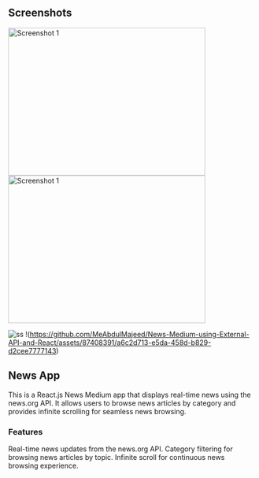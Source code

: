 ## Screenshots

<img src="https://github.com/MeAbdulMajeed/News-Medium-using-External-API-and-React/assets/87408391/c1e716a1-e3c1-4b9c-87e3-17ed8e6f2556" alt="Screenshot 1" width="400" height="300">
<img src="https://github.com/MeAbdulMajeed/News-Medium-using-External-API-and-React/assets/87408391/a6c2d713-e5da-458d-b829-d2cee7777143" alt="Screenshot 1" width="400" height="300">

![ss](https://github.com/MeAbdulMajeed/News-Medium-using-External-API-and-React/assets/87408391/c1e716a1-e3c1-4b9c-87e3-17ed8e6f2556)
!(https://github.com/MeAbdulMajeed/News-Medium-using-External-API-and-React/assets/87408391/a6c2d713-e5da-458d-b829-d2cee7777143)

## News App

This is a React.js News Medium app that displays real-time news using the news.org API. It allows users to browse news articles by category and provides infinite scrolling for seamless news browsing.

### Features

Real-time news updates from the news.org API.
Category filtering for browsing news articles by topic.
Infinite scroll for continuous news browsing experience.
